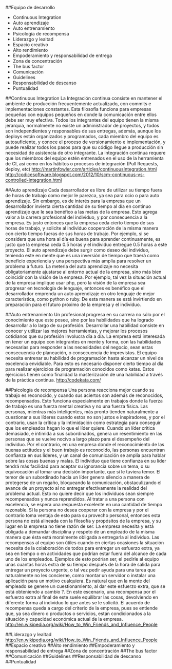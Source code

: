 ##Equipo de desarrollo

* Continuous Integration
* Auto aprendizaje
* Auto entrenamiento
* Psicología de recompensa
* Liderazgo y lealtad
* Espacio creativo
* Alto rendimiento
* Empoderamiento y responsabilidad de entrega
* Zona de concentración
* The bus factor
* Comunicación
* Guidelines
* Responsabilidad de descanso
* Puntualidad

##Continuous Integration
La Integración continua consiste en mantener el ambiente de producción frecuentemente actualizado, con commits e implementaciones constantes.
Esta filosofía funciona para empresas pequeñas con equipos pequeños en donde la comunicación entre ellos debe ser muy efectiva.
Todos los integrantes del equipo tienen la misma jerarquía, normalmente no existe un administrador de proyectos, y todos son independientes y responsables de sus entregas, además, aunque los deploys están organizados y programados, cada miembro del equipo es autosuficiente, y conoce el proceso de versionamiento e implementación, y puede realizar todos los pasos para que su código llegue a producción sin necesidad de asistencia de otro integrante.
La integración continua requere que los miembros del equipo estén entrenados en el uso de la herramienta de CI, así como en los hábitos o procesos de integración (Pull Requests, deploy, etc)
http://martinfowler.com/articles/continuousIntegration.html
http://codicesoftware.blogspot.com/2012/10/scm-continuous-vs-controlled-integration.html


##Auto aprendizaje
Cada desarrollador es libre de utilizar su tiempo fuera de horas de trabajo como mejor le parezca, ya sea para ocio o para auto aprendizaje. Sin embargo, es de interés para la empresa que un desarrollador invierta cierta cantidad de su tiempo al día en continuo aprendizaje que le sea benéfico a las metas de la empresa. Esto agrega valor a la carrera profesional del individuo, y por consecuencia a la empresa.
Es  justo entonces que la empresa ceda cierto tiempo de sus horas de trabajo, y solicite al individuo cooperación de la misma manera con cierto tiempo fueras de sus horas de trabajo. Por ejemplo, si se considera que una hora al día es buena para aprender continuamente, es justo que la empresa ceda 0.5 horas y el individuo entregue 0.5 horas a este proyecto.
El auto aprendizaje debe surgir como deseo del individuo, teniendo este en mente que es una inversión de tiempo que traerá como beneficio experiencia y una perspectiva más amplia para resolver un problema a futuro.
La meteria del auto aprendizaje no necesita obligatoriamente ajustarse al entorno actual de la empresa, sino más bien coincidir con la visión de la empresa. Por ejemplo, tal vez la situación actual de la empresa implique usar php, pero la visión de la empresa sea progresar en tecnología de lenguaje, entonces es benéfico que el desarrollador emprenda un auto aprendizaje en otro lenguaje de mejor característica, como python o ruby. De esta manera se está invirtiendo en preparación para el futuro próximo de la empresa y el individuo.

##Auto entrenamiento
Un profesional progresa en su carrera no sólo por el conocimiento que este posee, sino por las habilidades que ha logrado desarrollar a lo largo de su profesión. Desarrollar una habilidad consiste en conocer y utilizar las mejores herramientas, y mejorar los procesos cotidianos que su profesión involucra día a día.
La empresa está interesada en tener un equipo con integrantes en mente y forma, con las habilidades necesarias para responder a las necesidades del negocio, sean estas consecuencia de planeación, o consecuencia de imprevistos.
El equipo necesita entrenar su habilidad de programación hasta alcanzar un nivel de excelencia envidiable.
Para esto es necesario disponer cierto tiempo al día para realizar ejercicios de programación conocidos como katas. Estos ejercicios tienen como finalidad la masterización de una habilidad a través de la práctica continua.
http://codekata.com/

##Psicología de recompensa
Una persona reacciona mejor cuando su trabajo es reconocido, y cuando sus aciertos son además de reconocidos, recompensados.
Esto funciona especialmente en trabajos donde la fuerza de trabajo es una fuerza mental creativa y no una fuerza física. Las personas, mientras más inteligentes, más pronto tienden naturalmente a cuestionar a sus líderes cuando estos no son justos e inspiradores, y por el contrario, usan la crítica y la intimidación como estrategia para conseguir que los empleados hagan lo que el líder quiere. Cuando un líder critica demasiado, e intimida a sus subordinados, genera un resentimiento en las personas que se vuelve nocivo a largo plazo para el desempeño del individuo.
Por el contrario, en una empresa donde el reconocimiento de las buenas actitudes y el buen trabajo es reconocido, las personas encuentran confianza en sus líderes, y un canal de comunicación se amplía para hablar sobre las cosas buenas y malas.
El individuo que tiene confianza en su líder tendrá más facilidad para aceptar su ignorancia sobre un tema, o su equivocación al tomar una decisión importante, que si le tuviera temor.
El temor de un subordinado hacia un líder genera silencio a manera de protegerse de un regaño, bloqueando la comunicación, obstaculizando el avance de un proyecto al no entregar efectivamente la realidad del problema actual.
Esto no quiere decir que los individuos sean siempre recompensados y nunca reprendidos.
Al tratar a una persona con excelencia, se espera una respuesta excelente en una cantidad de tiempo razonable. Si la persona no desea cooperar con la empresa y por el contrario toma ventaja de esto para su provecho personal, entonces esta persona no está alineada con la filosofía y propósitos de la empresa, y su lugar en la empresa no tiene razón de ser.
La empresa necesita y está obligada a demandar disciplina y respeto de un empleado de la misma manera que ésta está moralmente obligada a entregarla al individuo.
Las recompensas al equipo son útiles cuando en ciertas ocasiones la situación necesita de la colaboración de todos para entregar un esfuerzo extra, ya sea en tiempo o en actividades que podrían estar fuera del alcance de cada uno de los empleados. Ejemplos de esto podrían ser, el pedirle al equipo unas cuantas horas extra de su tiempo después de la hora de salida para entregar un proyecto urgente, o tal vez pedir ayuda para una tarea que naturalmente no les concierne, como montar un servidor o instalar una aplicación para un motivo cualquiera.
Es natural que en la mente del empleado se genere un cuestionamiento, al dar este esfuerzo extra, que se está obteniendo a cambio ?. En este escenario, una recompensa por el esfuerzo extra al final de este suele equilibrar las cosas, devolviendo en diferente forma al individuo lo que antes se le solicitó.
El acuerdo de recompensa queda a cargo del criterio de la empresa, pues se entiende que, ya sea dinero o productos o servicios, están condicionados a la situación y capacidad económica actual de la empresa.
http://en.wikipedia.org/wiki/How_to_Win_Friends_and_Influence_People

##Liderazgo y lealtad
http://en.wikipedia.org/wiki/How_to_Win_Friends_and_Influence_People
##Espacio creativo
##Alto rendimiento
##Empoderamiento y responsabilidad de entrega
##Zona de concentración
##The bus factor
##Comunicación
##Guidelines
##Responsabilidad de descanso
##Puntualidad
